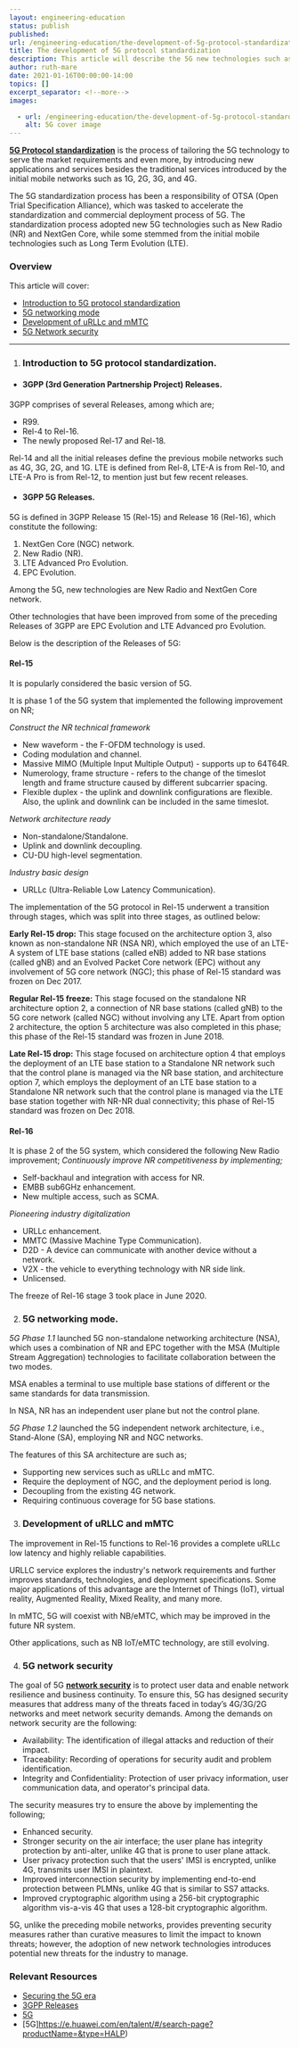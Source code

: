 ```yaml
---
layout: engineering-education
status: publish
published: 
url: /engineering-education/the-development-of-5g-protocol-standardization/
title: The development of 5G protocol standardization
description: This article will describe the 5G new technologies such as the NextGen core network and NR, defined in Rel-15 and Rel-16, the LTE evolution, 5G network model, and 5G security.
author: ruth-mare
date: 2021-01-16T00:00:00-14:00
topics: []
excerpt_separator: <!--more-->
images:

  - url: /engineering-education/the-development-of-5g-protocol-standardization/hero.jpg
    alt: 5G cover image 
---
```



[**5G Protocol standardization**](https://www.ericsson.com/en/future-technologies/standardization/5g-standardization) is the process of tailoring the 5G technology to serve the market requirements and even more, by introducing new applications and services besides the traditional services introduced by the initial mobile networks such as 1G, 2G, 3G, and 4G. 
<!--more-->

The 5G standardization process has been a responsibility of OTSA (Open Trial Specification Alliance), which was tasked to accelerate the standardization and commercial deployment process of 5G. The standardization process adopted new 5G technologies such as New Radio (NR) and NextGen Core, while some stemmed from the initial mobile technologies such as Long Term Evolution (LTE).


 ### Overview
This article will cover:
- [Introduction to 5G protocol standardization](#Introduction-to-5G-protocol-standardization)
- [5G networking mode](#5G-networking-mode)
- [Development of uRLLc and mMTC](#Development-of-uRLLc-and-mMTC)
- [5G Network security](#5G-Network-security)
---


1. ### Introduction to 5G protocol standardization.
- #### 3GPP (3rd Generation Partnership Project) Releases.

3GPP comprises of several Releases, among which are;

-	R99.
-	Rel-4 to Rel-16.
-	The newly proposed Rel-17 and Rel-18.

Rel-14 and all the initial releases define the previous mobile networks such as 4G, 3G, 2G, and 1G. LTE is defined from Rel-8, LTE-A is from Rel-10, and LTE-A Pro is from Rel-12, to mention just but few recent releases.

- #### 3GPP 5G Releases.

5G is defined in 3GPP Release 15 (Rel-15) and Release 16 (Rel-16), which constitute the following:

1. NextGen Core (NGC) network.
2. New Radio (NR).
3. LTE Advanced Pro Evolution.
4. EPC Evolution.

Among the 5G, new technologies are New Radio and NextGen Core network.

Other technologies that have been improved from some of the preceding Releases of 3GPP are EPC Evolution and LTE Advanced pro Evolution. 

Below is the description of the Releases of 5G:

#### Rel-15
It is popularly considered the basic version of 5G.

It is phase 1 of the 5G system that implemented the following improvement on NR;

*Construct the NR technical framework*
+	New waveform - the F-OFDM technology is used.
+	Coding modulation and channel.
+	Massive MIMO (Multiple Input Multiple Output) - supports up to 64T64R.
+	Numerology, frame structure - refers to the change of the timeslot length and frame structure caused by different subcarrier spacing.
+	Flexible duplex - the uplink and downlink configurations are flexible. Also, the uplink and downlink can be included in the same timeslot.

*Network architecture ready*
+	Non-standalone/Standalone.
+	Uplink and downlink decoupling.
+ CU-DU high-level segmentation.

*Industry basic design*
+	URLLc (Ultra-Reliable Low Latency Communication).

The implementation of the 5G protocol in Rel-15 underwent a transition through stages, which was split into three stages, as outlined below:

**Early Rel-15 drop:** This stage focused on the architecture option 3, also known as non-standalone NR (NSA NR), which employed the use of an LTE-A system of LTE base stations (called eNB) added to NR base stations (called gNB) and an Evolved Packet Core network (EPC) without any involvement of 5G core network (NGC); this phase of Rel-15 standard was frozen on Dec 2017.

**Regular Rel-15 freeze:** This stage focused on the standalone NR architecture option 2, a connection of NR base stations (called gNB) to the 5G core network (called NGC) without involving any LTE. Apart from option 2 architecture, the option 5 architecture was also completed in this phase; this phase of the Rel-15 standard was frozen in June 2018.

**Late Rel-15 drop:** This stage focused on architecture option 4 that employs the deployment of an LTE base station to a Standalone NR network such that the control plane is managed via the NR base station, and architecture option 7, which employs the deployment of an LTE base station to a Standalone NR network such that the control plane is managed via the LTE base station together with NR-NR dual connectivity; this phase of Rel-15 standard was frozen on Dec 2018.

#### Rel-16
It is phase 2 of the 5G system, which considered the following New Radio improvement;
*Continuously improve NR competitiveness by implementing;*
+	Self-backhaul and integration with access for NR.
+	EMBB sub6GHz enhancement.
+	New multiple access, such as SCMA.

*Pioneering industry digitalization*
+	URLLc enhancement.
+	MMTC (Massive Machine Type Communication).
+	D2D - A device can communicate with another device without a network. 
+	V2X - the vehicle to everything technology with NR side link.
+	Unlicensed.

The freeze of Rel-16 stage 3 took place in June 2020.


2. ### 5G networking mode.
*5G Phase 1.1* launched 5G non-standalone networking architecture (NSA), which uses a combination of NR and EPC together with the MSA (Multiple Stream Aggregation) technologies to facilitate collaboration between the two modes.

MSA enables a terminal to use multiple base stations of different or the same standards for data transmission.

In NSA, NR has an independent user plane but not the control plane.

*5G Phase 1.2* launched the 5G independent network architecture, i.e., Stand-Alone (SA), employing NR and NGC networks.

The features of this SA architecture are such as;

-	Supporting new services such as uRLLc and mMTC.
-	Require the deployment of NGC, and the deployment period is long.
-	Decoupling from the existing 4G network.
-	Requiring continuous coverage for 5G base stations.



3. ### Development of uRLLC and mMTC

The improvement in Rel-15 functions to Rel-16 provides a complete uRLLc low latency and highly reliable capabilities.

URLLC service explores the industry's network requirements and further improves standards, technologies, and deployment specifications. Some major applications of this advantage are the Internet of Things (IoT), virtual reality, Augmented Reality, Mixed Reality, and many more.

In mMTC, 5G will coexist with NB/eMTC, which may be improved in the future NR system.

Other applications, such as NB IoT/eMTC technology, are still evolving.


4. ### 5G network security
 The goal of 5G [**network security**](https://www.paloaltonetworks.com/cyberpedia/what-is-5g-security) is to protect user data and enable network resilience and business continuity. To ensure this, 5G has designed security measures that address many of the threats faced in today’s 4G/3G/2G networks and meet network security demands. Among the demands on network security are the following:

- Availability: The identification of illegal attacks and reduction of their impact.
- Traceability: Recording of operations for security audit and problem identification.
- Integrity and Confidentiality: Protection of user privacy information, user communication data, and operator's principal data.

The security measures try to ensure the above by implementing the following;

-	Enhanced security.
-	Stronger security on the air interface; the user plane has integrity protection by anti-alter, unlike 4G that is prone to user plane attack.
-	User privacy protection such that the users' IMSI is encrypted, unlike 4G, transmits user IMSI in plaintext.
-	Improved interconnection security by implementing end-to-end protection between PLMNs, unlike 4G that is similar to SS7 attacks.
-	Improved cryptographic algorithm using a 256-bit cryptographic algorithm vis-a-vis 4G that uses a 128-bit cryptographic algorithm.


5G, unlike the preceding mobile networks, provides preventing security measures rather than curative measures to limit the impact to known threats; however, the adoption of new network technologies introduces potential new threats for the industry to manage.



### Relevant Resources

- [Securing the 5G era](https://www.gsma.com/security/securing-the-5g-era/)
- [3GPP Releases](https://www.3gpp.org/specifications/releases)
- [5G](https://www.etsi.org/technologies/mobile/5g?jjj=1610802649669)
- [5G]https://e.huawei.com/en/talent/#/search-page?productName=&type=HALP)

